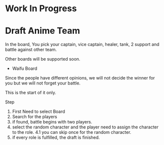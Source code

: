 # Work In Progress

# Draft Anime Team

In the board, You pick your captain, vice captain, healer, tank, 2 support and battle against other team. 

Other boards will be supported soon.
- Waifu Board


Since the people have different opinions, we will not decide the winner for you but we will not forget your battle.

This is the start of it only. 

Step 
1. First Need to select Board
2. Search for the players
3. if found, battle begins with two players. 
4. select the random character and the player need to 
assign the character to the role.
4.1 you can skip once for the random character.
5. if every role is fulfilled, the draft is finished.

